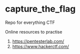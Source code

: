 # capture_the_flag
Repo for everything CTF 


Online resources to practise
1. https://pentesterlab.com/
2. https://www.hackerctf.com/
